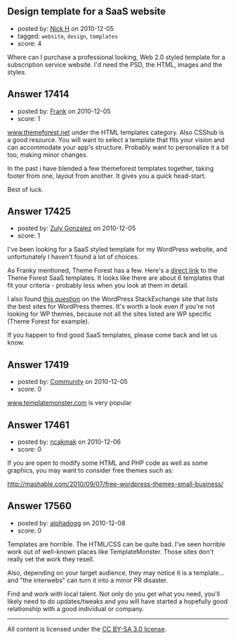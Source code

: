 ## Design template for a SaaS website

- posted by: [Nick H](https://stackexchange.com/users/-1/5505-nick-h) on 2010-12-05
- tagged: `website`, `design`, `templates`
- score: 4

Where can I purchase a professional looking, Web 2.0 styled template for a subscription service website. I'd need the PSD, the HTML, images and the styles.


## Answer 17414

- posted by: [Frank](https://stackexchange.com/users/-1/4858-frank) on 2010-12-05
- score: 1

www.themeforest.net under the HTML templates category.  Also CSShub is a good resource.  You will want to select a template that fits your vision and can accommodate your app's structure.  Probably want to personalize it a bit too, making minor changes.

In the past i have blended a few themeforest templates together, taking footer from one, layout from another.  It gives you a quick head-start.

Best of luck. 


## Answer 17425

- posted by: [Zuly Gonzalez](https://stackexchange.com/users/-1/2692-zuly-gonzalez) on 2010-12-05
- score: 1

<p>I've been looking for a SaaS styled template for my WordPress website, and unfortunately I haven't found a lot of choices. </p>

<p>As Franky mentioned, Theme Forest has a few. Here's a <a href="http://themeforest.net/searches?term=saas&amp;type=files" rel="nofollow">direct link</a> to the Theme Forest SaaS templates. It looks like there are about 6 templates that fit your criteria - probably less when you look at them in detail. </p>

<p>I also found <a href="http://wordpress.stackexchange.com/questions/29/where-can-i-download-wordpress-themes-from">this question</a> on the WordPress StackExchange site that lists the best sites for WordPress themes. It's worth a look even if you're not looking for WP themes, because not all the sites listed are WP specific (Theme Forest for example).</p>

<p>If you happen to find good SaaS templates, please come back and let us know. </p>



## Answer 17419

- posted by: [Community](https://stackexchange.com/users/-1/-1-community) on 2010-12-05
- score: 0

www.templatemonster.com is very popular


## Answer 17461

- posted by: [ncakmak](https://stackexchange.com/users/-1/4028-ncakmak) on 2010-12-06
- score: 0

If you are open to modify some HTML and PHP code as well as some graphics, you may want to consider free themes such as:

http://mashable.com/2010/09/07/free-wordpress-themes-small-business/


## Answer 17560

- posted by: [alphadogg](https://stackexchange.com/users/-1/3197-alphadogg) on 2010-12-08
- score: 0

Templates are horrible. The HTML/CSS can be quite bad. I've seen horrible work out of well-known places like TemplateMonster. Those sites don't really vet the work they resell.

Also, depending on your target audience, they may notice it is a template... and "the interwebs" can turn it into a minor PR disaster.

Find and work with local talent. Not only do you get what you need, you'll likely need to do updates/tweaks and you will have started a hopefully good relationship with a good individual or company.





---

All content is licensed under the [CC BY-SA 3.0 license](https://creativecommons.org/licenses/by-sa/3.0/).
